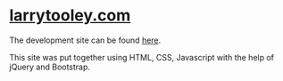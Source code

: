 # [larrytooley.com][live]

The development site can be found [here][dev].

This site was put together using HTML, CSS, Javascript with the help of jQuery and Bootstrap.



[live]: https://larrytooley.com
[dev]: https://larrytooley.github.io/larrytooley.com/